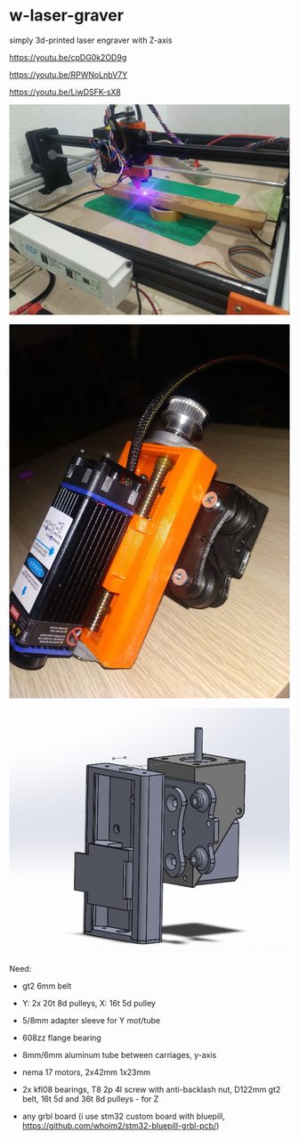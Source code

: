 # w-laser-graver
simply 3d-printed laser engraver with Z-axis

https://youtu.be/cpDG0k2OD9g

https://youtu.be/RPWNoLnbV7Y

https://youtu.be/LiwDSFK-sX8

![photo](https://github.com/whoim2/w-laser-graver/raw/main/fbce93e6-b354-4513-ab57-8642fcefadcf.jpg)

![3d printed z axis](https://github.com/whoim2/w-laser-graver/raw/main/photo5343830685602918810.jpg)

![3d printed z axis](https://github.com/whoim2/w-laser-graver/raw/main/Screenshot_2.png)

Need:

- gt2 6mm belt

- Y: 2х 20t 8d pulleys, X: 16t 5d pulley

- 5/8mm adapter sleeve for Y mot/tube

- 608zz flange bearing

- 8mm/6mm aluminum tube between carriages, y-axis

- nema 17 motors, 2x42mm 1x23mm

- 2x kfl08 bearings,  T8 2p 4l screw with anti-backlash nut, D122mm gt2 belt, 16t 5d and 36t 8d pulleys - for Z

- any grbl board (i use stm32 custom board with bluepill, https://github.com/whoim2/stm32-bluepill-grbl-pcb/)
